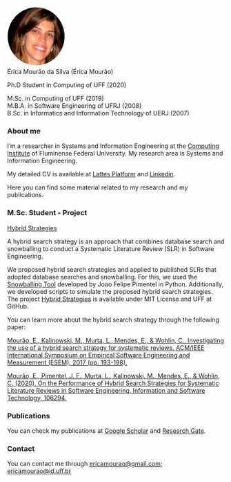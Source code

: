 ![Érica Mourão](https://github.com/ericamourao/ericamourao.github.io/raw/master/EricaMourao.png)  
Érica Mourão da Silva (Érica Mourão)

Ph.D Student in Computing of UFF (2020)

M.Sc. in Computing of UFF (2019)  
M.B.A. in Software Engineering of UFRJ (2008)    
B.Sc. in Informatics and Information Technology of UERJ (2007)



### **About me**

I’m a researcher in Systems and Information Engineering at the [Computing Institute](http://www.ic.uff.br/index.php/pt/) of Fluminense Federal University. My research area is Systems and Information Engineering.

My detailed CV is available at [Lattes Platform](http://lattes.cnpq.br/7734579927953717) and [Linkedin](https://www.linkedin.com/in/ericamourao/).

Here you can find some material related to my research and my publications.

### **M.Sc. Student - Project**

[Hybrid Strategies](https://github.com/gems-uff/hybrid-strategies)

A hybrid search strategy is an approach that combines database search and snowballing to conduct a Systematic Literature Review (SLR) in Software Engineering.

We proposed hybrid search strategies and applied to published SLRs that adopted database searches and snowballing. For this, we used the [Snowballing Tool](https://github.com/JoaoFelipe/snowballing) developed by Joao Felipe Pimentel in Python. Additionally, we developed scripts to simulate the proposed hybrid search strategies. The project [Hybrid Strategies](https://github.com/gems-uff/hybrid-strategies) is available under MIT License and UFF at GitHub. 

You can learn more about the hybrid search strategy through the following paper:

[Mourão, E., Kalinowski, M., Murta, L., Mendes, E., & Wohlin, C.. Investigating the use of a hybrid search strategy for systematic reviews. ACM/IEEE International Symposium on Empirical Software Engineering and Measurement (ESEM), 2017 (pp. 193-198).](https://ieeexplore.ieee.org/abstract/document/8170102)

[Mourão, E., Pimentel, J. F., Murta, L., Kalinowski, M., Mendes, E., & Wohlin, C. (2020). On the Performance of Hybrid Search Strategies for Systematic Literature Reviews in Software Engineering. Information and Software Technology, 106294.](https://www.sciencedirect.com/science/article/abs/pii/S0950584920300446)



### **Publications**

You can check my publications at [Google Scholar](https://scholar.google.com.br/citations?hl=pt-BR&user=cNVoORsAAAAJ) and [Research Gate](https://www.researchgate.net/profile/Erica_Mourao2/publications).


### **Contact**

You can contact me through ericamourao@gmail.com; ericamourao@id.uff.br
